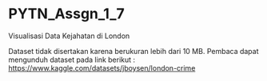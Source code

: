 # PYTN_Assgn_1_7
Visualisasi Data Kejahatan di London

Dataset tidak disertakan karena berukuran lebih dari 10 MB.
Pembaca dapat mengunduh dataset pada link berikut : https://www.kaggle.com/datasets/jboysen/london-crime 
